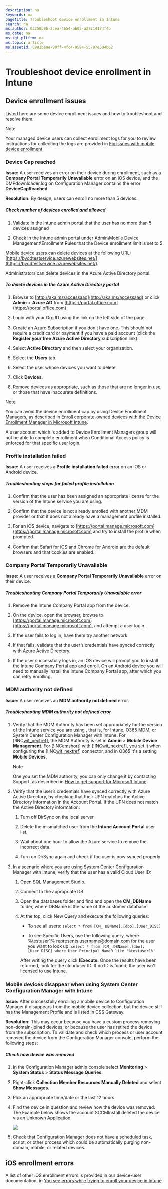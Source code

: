 ```yaml
---
description: na
keywords: na
pagetitle: Troubleshoot device enrollment in Intune
search: na
ms.author: 03258b9b-2cea-4654-ab05-a27214174f4b
ms.date: na
ms.tgt_pltfrm: na
ms.topic: article
ms.assetid: 6982ba0e-90ff-4fc4-9594-55797e504b62
---
```

# Troubleshoot device enrollment in Intune

## Device enrollment issues
Listed here are some device enrollment issues and how to troubleshoot and resolve them.

> [!NOTE]
> Your managed device users can collect enrollment logs for you to review. Instructions for collecting the logs are provided in [Fix issues with mobile device enrollment](../Topic/Fix_issues_with_mobile_device_enrollment.md)

### Device Cap reached
**Issue:** A user receives an error on their device during enrollment, such as a **Company Portal Temporarily Unavailable** error on an iOS device, and the DMPdownloader.log on Configuration Manager contains the error **DeviceCapReached**.

**Resolution:** By design, users can enroll no more than 5 devices.

##### Check number of devices enrolled and allowed

1. Validate in the Intune admin portal that the user has no more than 5 devices assigned

2. Check in the Intune admin portal under Admin\Mobile Device Management\Enrollment Rules that the Device enrollment limit is set to 5

Mobile device users can delete devices at the following URL: [https://byodtestservice.azurewebsites.net/](https://byodtestservice.azurewebsites.net/).

Administrators can delete devices in the Azure Active Directory portal:

##### To delete devices in the Azure Active Directory portal

1. Browse to [http://aka.ms/accessaad](http://aka.ms/accessaad) or click **Admin** &gt; **Azure AD** from [https://portal.office.com](https://portal.office.com).

2. Login with your Org ID using the link on the left side of the page.

3. Create an Azure Subscription if you don’t have one. This should not require a credit card or payment if you have a paid account (click the **Register your free Azure Active Directory** subscription link).

4. Select **Active Directory** and then select your organization.

5. Select the **Users** tab.

6. Select the user whose devices you want to delete.

7. Click **Devices**.

8. Remove devices as appropriate, such as those that are no longer in use, or those that have inaccurate definitions.

> [!NOTE]
> You can avoid the device enrollment cap by using Device Enrollment Managers, as described in [Enroll corporate-owned devices with the Device Enrollment Manager in Microsoft Intune](../Topic/Enroll_corporate-owned_devices_with_the_Device_Enrollment_Manager_in_Microsoft_Intune.md).
> 
> A user account which is added to Device Enrollment Managers group will not be able to complete enrollment when Conditional Access policy is enforced for that specific user login.

### Profile installation failed
**Issue:** A user receives a **Profile installation failed** error on an iOS or Android device.

##### Troubleshooting steps for failed profile installation

1. Confirm that the user has been assigned an appropriate license for the version of the Intune service you are using.

2. Confirm that the device is not already enrolled with another MDM provider or that it does not already have a management profile installed.

3. For an iOS device, navigate to [https://portal.manage.microsoft.com](https://portal.manage.microsoft.com) and try to install the profile when prompted.

4. Confirm that Safari for iOS and Chrome for Android are the default browsers and that cookies are enabled.

### Company Portal Temporarily Unavailable
**Issue:** A user receives a **Company Portal Temporarily Unavailable** error on their device.

##### Troubleshooting Company Portal Temporarily Unavailable error

1. Remove the Intune Company Portal app from the device.

2. On the device, open the browser, browse to [https://portal.manage.microsoft.com](https://portal.manage.microsoft.com), and attempt a user login.

3. If the user fails to log in, have them try another network.

4. If that fails, validate that the user’s credentials have synced correctly with Azure Active Directory.

5. If the user successfully logs in, an iOS device will prompt you to install the Intune Company Portal app and enroll. On an Android device you will need to manually install the Intune Company Portal app, after which you can retry enrolling.

### MDM authority not defined
**Issue:** A user receives an **MDM authority not defined** error.

##### Troubleshooting MDM authority not defined error

1. Verify that the MDM Authority has been set appropriately for the version of the Intune service you are using  , that is, for Intune, O365 MDM, or System Center Configuration Manager with Intune. For [!INC[wit_nextref](../Token/wit_nextref_md.md)],  the MDM Authority is set in **Admin** &gt; **Mobile Device Management**. For [!INC[cmshort](../Token/cmshort_md.md)] with [!INC[wit_nextref](../Token/wit_nextref_md.md)], you set it when configuring the [!INC[wit_nextref](../Token/wit_nextref_md.md)] connector,  and in O365 it's a setting **Mobile Devices**.

   > [!NOTE]
   > One you set the MDM authority, you can only change it by contacting Support, as described in [How to get support for Microsoft Intune](../Topic/How_to_get_support_for_Microsoft_Intune.md).

2. Verify that the user’s credentials have synced correctly with Azure Active Directory, by checking that their UPN matches the Active Directory information in the Account Portal.
   If the UPN does not match the Active Directory information:

   1. Turn off DirSync on the local server

   2. Delete the mismatched user from the **Intune Account Portal** user list.

   3. Wait about one hour to allow the Azure service to remove the incorrect data.

   4. Turn on DirSync again and check if the user is now synced properly

3. In a scenario where you are using System Center Configuration Manager with Intune, verify that the user has a valid Cloud User ID:

   1. Open SQL Management Studio.

   2. Connect to the appropriate DB

   3. Open the databases folder and find and open the **CM_DBName** folder, where DBName is the name of the customer database.

   4. At the top, click New Query  and execute the following queries:

      - To see all users: 
         `select * from [CM_ DBName].[dbo].[User_DISC]`

      - To see Specific Users, use the following query, where %testuser1% represents username@domain.com for the user you want to look up:
         `select * from [CM_ DBName].[dbo].[User_DISC] where User_Principal_Name0 like '%testuser1%'`

      After writing the query click **!Execute**. 
      Once the results have been returned, look for the clouduser ID.  If no ID is found, the user isn't licensed to use Intune.

### Mobile devices disappear when using System Center Configuration Manager with Intune
**Issue:** After successfully enrolling a mobile device to Configuration Manager it disappears from the mobile device collection, but the device still has the Management Profile and is listed in CSS Gateway.

**Resolution:** This may occur because you have a custom process removing non-domain-joined devices, or because the  user has retired the device from the subscription. To validate and check which process or user account removed the device from the Configuration Manager console, perform the following steps:

##### Check how device was removed

1. In the Configuration Manager admin console select **Monitoring** &gt; **System Status** &gt; **Status Message Queries**.

2. Right-click **Collection Member Resources Manually Deleted** and select **Show Messages**.

3. Pick an appropriate time/date or the last 12 hours.

4. Find the device in question and review how the device was removed. The Example below shows the account SCCMInstall deleted the device via an Unknown Application.

   ![](../Image/CM_With_Intune_Unknown_App_Deleted_Device.jpg)

5. Check that Configuration Manager does not have a scheduled task, script, or other process which could be automatically purging non-domain, mobile, or related devices.

## iOS enrollment errors
A list of other iOS enrollment errors is provided in our device-user documentation, in   [You see errors while trying to enroll your device in Intune](../Topic/Using_your_iOS_device_with_Intune.md#BKMK_ios_error_enrolling_tbl).

